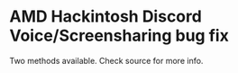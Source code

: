 # AMD Hackintosh Discord Voice/Screensharing bug fix
Two methods available. Check source for more info.
